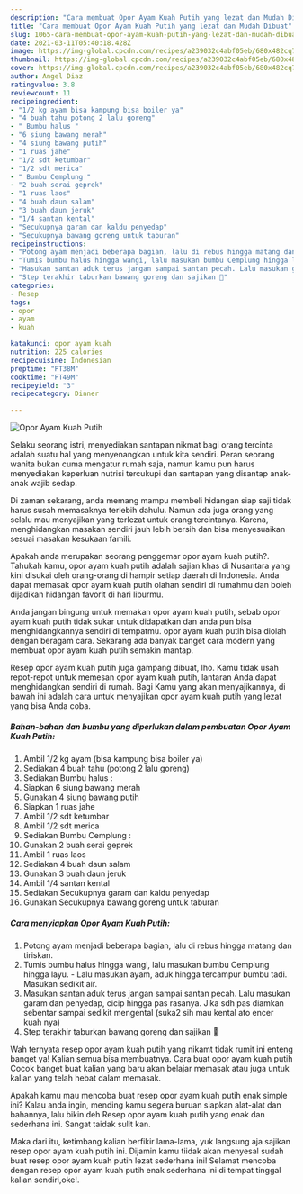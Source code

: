 ```yaml
---
description: "Cara membuat Opor Ayam Kuah Putih yang lezat dan Mudah Dibuat"
title: "Cara membuat Opor Ayam Kuah Putih yang lezat dan Mudah Dibuat"
slug: 1065-cara-membuat-opor-ayam-kuah-putih-yang-lezat-dan-mudah-dibuat
date: 2021-03-11T05:40:18.428Z
image: https://img-global.cpcdn.com/recipes/a239032c4abf05eb/680x482cq70/opor-ayam-kuah-putih-foto-resep-utama.jpg
thumbnail: https://img-global.cpcdn.com/recipes/a239032c4abf05eb/680x482cq70/opor-ayam-kuah-putih-foto-resep-utama.jpg
cover: https://img-global.cpcdn.com/recipes/a239032c4abf05eb/680x482cq70/opor-ayam-kuah-putih-foto-resep-utama.jpg
author: Angel Diaz
ratingvalue: 3.8
reviewcount: 11
recipeingredient:
- "1/2 kg ayam bisa kampung bisa boiler ya"
- "4 buah tahu potong 2 lalu goreng"
- " Bumbu halus "
- "6 siung bawang merah"
- "4 siung bawang putih"
- "1 ruas jahe"
- "1/2 sdt ketumbar"
- "1/2 sdt merica"
- " Bumbu Cemplung "
- "2 buah serai geprek"
- "1 ruas laos"
- "4 buah daun salam"
- "3 buah daun jeruk"
- "1/4 santan kental"
- "Secukupnya garam dan kaldu penyedap"
- "Secukupnya bawang goreng untuk taburan"
recipeinstructions:
- "Potong ayam menjadi beberapa bagian, lalu di rebus hingga matang dan tiriskan."
- "Tumis bumbu halus hingga wangi, lalu masukan bumbu Cemplung hingga layu. Lalu masukan ayam, aduk hingga tercampur bumbu tadi. Masukan sedikit air."
- "Masukan santan aduk terus jangan sampai santan pecah. Lalu masukan garam dan penyedap, cicip hingga pas rasanya. Jika sdh pas diamkan sebentar sampai sedikit mengental (suka2 sih mau kental ato encer kuah nya)"
- "Step terakhir taburkan bawang goreng dan sajikan 🤗"
categories:
- Resep
tags:
- opor
- ayam
- kuah

katakunci: opor ayam kuah 
nutrition: 225 calories
recipecuisine: Indonesian
preptime: "PT38M"
cooktime: "PT49M"
recipeyield: "3"
recipecategory: Dinner

---
```



![Opor Ayam Kuah Putih](https://img-global.cpcdn.com/recipes/a239032c4abf05eb/680x482cq70/opor-ayam-kuah-putih-foto-resep-utama.jpg)

Selaku seorang istri, menyediakan santapan nikmat bagi orang tercinta adalah suatu hal yang menyenangkan untuk kita sendiri. Peran seorang  wanita bukan cuma mengatur rumah saja, namun kamu pun harus menyediakan keperluan nutrisi tercukupi dan santapan yang disantap anak-anak wajib sedap.

Di zaman  sekarang, anda memang mampu membeli hidangan siap saji tidak harus susah memasaknya terlebih dahulu. Namun ada juga orang yang selalu mau menyajikan yang terlezat untuk orang tercintanya. Karena, menghidangkan masakan sendiri jauh lebih bersih dan bisa menyesuaikan sesuai masakan kesukaan famili. 



Apakah anda merupakan seorang penggemar opor ayam kuah putih?. Tahukah kamu, opor ayam kuah putih adalah sajian khas di Nusantara yang kini disukai oleh orang-orang di hampir setiap daerah di Indonesia. Anda dapat memasak opor ayam kuah putih olahan sendiri di rumahmu dan boleh dijadikan hidangan favorit di hari liburmu.

Anda jangan bingung untuk memakan opor ayam kuah putih, sebab opor ayam kuah putih tidak sukar untuk didapatkan dan anda pun bisa menghidangkannya sendiri di tempatmu. opor ayam kuah putih bisa diolah dengan beragam cara. Sekarang ada banyak banget cara modern yang membuat opor ayam kuah putih semakin mantap.

Resep opor ayam kuah putih juga gampang dibuat, lho. Kamu tidak usah repot-repot untuk memesan opor ayam kuah putih, lantaran Anda dapat menghidangkan sendiri di rumah. Bagi Kamu yang akan menyajikannya, di bawah ini adalah cara untuk menyajikan opor ayam kuah putih yang lezat yang bisa Anda coba.

<!--inarticleads1-->

##### Bahan-bahan dan bumbu yang diperlukan dalam pembuatan Opor Ayam Kuah Putih:

1. Ambil 1/2 kg ayam (bisa kampung bisa boiler ya)
1. Sediakan 4 buah tahu (potong 2 lalu goreng)
1. Sediakan  Bumbu halus :
1. Siapkan 6 siung bawang merah
1. Gunakan 4 siung bawang putih
1. Siapkan 1 ruas jahe
1. Ambil 1/2 sdt ketumbar
1. Ambil 1/2 sdt merica
1. Sediakan  Bumbu Cemplung :
1. Gunakan 2 buah serai geprek
1. Ambil 1 ruas laos
1. Sediakan 4 buah daun salam
1. Gunakan 3 buah daun jeruk
1. Ambil 1/4 santan kental
1. Sediakan Secukupnya garam dan kaldu penyedap
1. Gunakan Secukupnya bawang goreng untuk taburan




<!--inarticleads2-->

##### Cara menyiapkan Opor Ayam Kuah Putih:

1. Potong ayam menjadi beberapa bagian, lalu di rebus hingga matang dan tiriskan.
1. Tumis bumbu halus hingga wangi, lalu masukan bumbu Cemplung hingga layu. - Lalu masukan ayam, aduk hingga tercampur bumbu tadi. Masukan sedikit air.
1. Masukan santan aduk terus jangan sampai santan pecah. Lalu masukan garam dan penyedap, cicip hingga pas rasanya. Jika sdh pas diamkan sebentar sampai sedikit mengental (suka2 sih mau kental ato encer kuah nya)
1. Step terakhir taburkan bawang goreng dan sajikan 🤗




Wah ternyata resep opor ayam kuah putih yang nikamt tidak rumit ini enteng banget ya! Kalian semua bisa membuatnya. Cara buat opor ayam kuah putih Cocok banget buat kalian yang baru akan belajar memasak atau juga untuk kalian yang telah hebat dalam memasak.

Apakah kamu mau mencoba buat resep opor ayam kuah putih enak simple ini? Kalau anda ingin, mending kamu segera buruan siapkan alat-alat dan bahannya, lalu bikin deh Resep opor ayam kuah putih yang enak dan sederhana ini. Sangat taidak sulit kan. 

Maka dari itu, ketimbang kalian berfikir lama-lama, yuk langsung aja sajikan resep opor ayam kuah putih ini. Dijamin kamu tiidak akan menyesal sudah buat resep opor ayam kuah putih lezat sederhana ini! Selamat mencoba dengan resep opor ayam kuah putih enak sederhana ini di tempat tinggal kalian sendiri,oke!.

